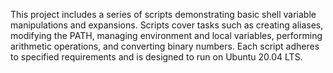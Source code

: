 This project includes a series of scripts demonstrating basic shell variable manipulations and expansions. Scripts cover tasks such as creating aliases, modifying the PATH, managing environment and local variables, performing arithmetic operations, and converting binary numbers. Each script adheres to specified requirements and is designed to run on Ubuntu 20.04 LTS.
